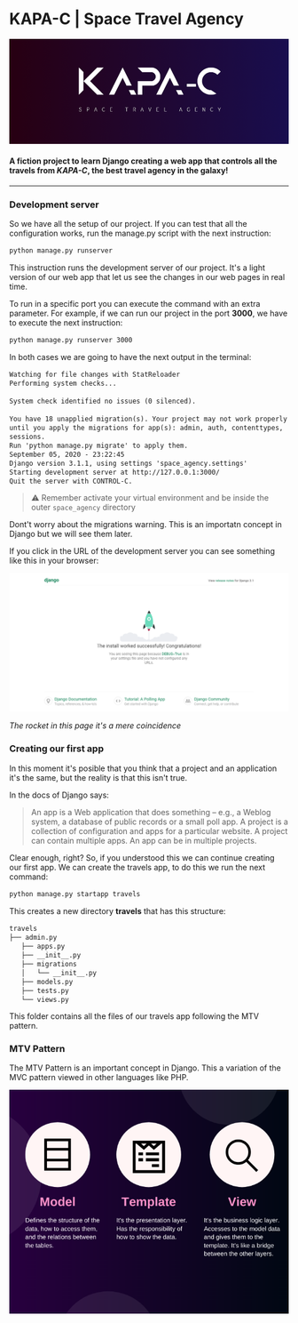 # KAPA-C | Space Travel Agency

![Kapa-c](./assets/banner.png)
#### A fiction project to learn Django creating a web app that controls all the travels from *KAPA-C*, the best travel agency in the galaxy!

---
### Development server
So we have all the setup of our project. If you can test that all the configuration works, run the manage.py script with the next instruction:
```bash
python manage.py runserver
```
This instruction runs the development server of our project. It's a light version of our web app that let us see the changes in our web pages in real time. 

To run in a specific port you can execute the command with an extra parameter. For example, if we can run our project in the port **3000**, we have to execute the next instruction: 
```bash
python manage.py runserver 3000
```

In both cases we are going to have the next output in the terminal:

```
Watching for file changes with StatReloader
Performing system checks...

System check identified no issues (0 silenced).

You have 18 unapplied migration(s). Your project may not work properly until you apply the migrations for app(s): admin, auth, contenttypes, sessions.
Run 'python manage.py migrate' to apply them.
September 05, 2020 - 23:22:45
Django version 3.1.1, using settings 'space_agency.settings'
Starting development server at http://127.0.0.1:3000/
Quit the server with CONTROL-C.

```

> ⚠ Remember activate your virtual environment and be inside the outer `space_agency` directory

Dont't worry about the migrations warning. This is an importatn concept in Django but we will see them later.  

If you click in the URL of the development server you can see something like this in your browser:

![first page project](./assets/dev_server_project.png)

*The rocket in this page it's a mere coincidence*

### Creating our first app

In this moment it's posible that you think that a project and an application it's the same, but the reality is that this isn't true.

In the docs of Django says:
> An app is a Web application that does something – e.g., a Weblog system, a database of public records or a small poll app. A project is a collection of configuration and apps for a particular website. A project can contain multiple apps. An app can be in multiple projects.

Clear enough, right? So, if you understood this we can continue creating our first app. We can create the travels app, to do this we run the next command:

```bash
python manage.py startapp travels
```
This creates a new directory **travels** that has this structure:
 ```
 travels
├── admin.py
    ├── apps.py
    ├── __init__.py
    ├── migrations
    │   └── __init__.py
    ├── models.py
    ├── tests.py
    └── views.py
 ```
 This folder contains all the files of our travels app following the MTV pattern. 

 ### MTV Pattern

 The MTV Pattern is an important concept in Django. This a variation of the MVC pattern viewed in other languages like PHP. 

 ![MTV Pattern](./assets/MTV.png)


